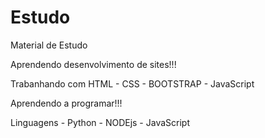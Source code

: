 # Estudo
 Material de Estudo

 Aprendendo desenvolvimento de sites!!!

 Trabanhando com HTML - CSS - BOOTSTRAP - JavaScript

 Aprendendo a programar!!!

 Linguagens  - Python - NODEjs - JavaScript
